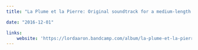 ```yaml
---
title: "La Plume et la Pierre: Original soundtrack for a medium-length film"

date: "2016-12-01"

links:
    website: 'https://lordaaron.bandcamp.com/album/la-plume-et-la-pierre-ost'
---
```


